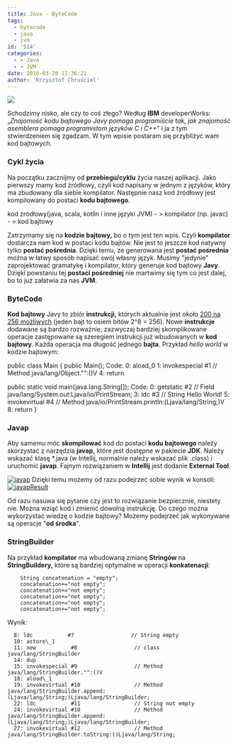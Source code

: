 ```yaml
---
title: Java - ByteCode
tags:
  - bytecode
  - java
  - jvm
id: '514'
categories:
  - - Java
  - - JVM
date: 2016-03-20 11:36:21
author: 'Krzysztof Chruściel'
---
```


![](http://codecouple.pl/wp-content/uploads/2017/02/java-logo.png)

Schodzimy nisko, ale czy to coś złego? Według **IBM** developerWorks: „_Znajomość kodu bajtowego Javy pomaga programiście tak, jak znajomość asemblera pomaga programistom języków C i C++_” i ja z tym stwierdzeniem się zgadzam. W tym wpisie postaram się przybliżyć wam kod bajtowych.
<!-- more -->
### Cykl życia

Na początku zacznijmy od **przebiegu/cyklu** życia naszej aplikacji. Jako pierwszy mamy kod źródłowy, czyli kod napisany w jednym z języków, który ma zbudowany dla siebie kompilator. Następnie nasz kod źródłowy jest kompilowany do postaci **kodu bajtowego**.

kod źródłowy(java, scala, kotlin i inne języki JVM) - > kompilator (np. javac) - > kod bajtowy

Zatrzymamy się na **kodzie bajtowy,** bo o tym jest ten wpis. Czyli **kompilator** dostarcza nam kod w postaci kodu bajtów. Nie jest to jeszcze kod natywny tylko **postać pośrednia**. Dzięki temu, że generowana jest **postać pośrednia** można w łatwy sposób napisać swój własny język. Musimy "jedynie" zaprojektować gramatykę i kompilator, który generuje kod bajtowy **Javy**. Dzięki powstaniu tej **postaci pośredniej** nie martwimy się tym co jest dalej, bo to już załatwia za nas **JVM**.

### ByteCode

**Kod bajtowy** Javy to zbiór **instrukcji,** których aktualnie jest około [200 na 256 możliwych](https://en.wikipedia.org/wiki/Java_bytecode_instruction_listings) (jeden bajt to osiem bitów 2^8 = 256). Nowe **instrukcje** dodawane są bardzo rozważnie, zazwyczaj bardziej skomplikowane operacje zastępowane są szeregiem instrukcji już wbudowanych w **kod bajtowy**. Każda operacja ma długość jednego **bajta**. Przykład _hello world_ w kodzie bajtowym:

public class Main {
  public Main();
    Code:
       0: aload\_0
       1: invokespecial #1                  // Method java/lang/Object."":()V
       4: return

  public static void main(java.lang.String\[\]);
    Code:
       0: getstatic     #2                  // Field java/lang/System.out:Ljava/io/PrintStream;
       3: ldc           #3                  // String Hello World!
       5: invokevirtual #4                  // Method java/io/PrintStream.println:(Ljava/lang/String;)V
       8: return
}

### Javap

Aby samemu móc **skompilować** kod do postaci **kodu bajtowego** należy skorzystać z narzędzia **javap,** które jest dostępne w pakiecie **JDK**. Należy wskazać klasę \*.java (w Intellij, normalnie należy wskazać plik .class) i uruchomić **javap**. Fajnym rozwiązaniem w **Intellij** jest dodanie **External Tool**.

[![javap](http://codecouple.pl/wp-content/uploads/2016/03/javap.png)](http://codecouple.pl/wp-content/uploads/2016/03/javap.png) Dzięki temu możemy od razu podejrzeć sobie wynik w konsoli: [![javapResult](http://codecouple.pl/wp-content/uploads/2016/03/javapResult.png)](http://codecouple.pl/wp-content/uploads/2016/03/javapResult.png)

Od razu nasuwa się pytanie czy jest to rozwiązanie bezpiecznie, niestety nie. Można wziąć kod i zmienić dowolną instrukcję. Do czego można wykorzystać wiedzę o kodzie bajtowy? Możemy podejrzeć jak wykonywane są operacje "**od środka**".

### StringBuilder

Na przykład **kompilator** ma wbudowaną zmianę **Stringów** na **StringBuildery,** które są bardziej optymalne w operacji **konkatenacji**:

        String concatenation = "empty";
        concatenation+="not empty";
        concatenation+="not empty";
        concatenation+="not empty";
        concatenation+="not empty";
        concatenation+="not empty";

Wynik:

      8: ldc           #7                  // String empty
      10: astore\_1
      11: new           #8                  // class java/lang/StringBuilder
      14: dup
      15: invokespecial #9                  // Method java/lang/StringBuilder."":()V
      18: aload\_1
      19: invokevirtual #10                 // Method java/lang/StringBuilder.append:(Ljava/lang/String;)Ljava/lang/StringBuilder;
      22: ldc           #11                 // String not empty
      24: invokevirtual #10                 // Method java/lang/StringBuilder.append:(Ljava/lang/String;)Ljava/lang/StringBuilder;
      27: invokevirtual #12                 // Method java/lang/StringBuilder.toString:()Ljava/lang/String;